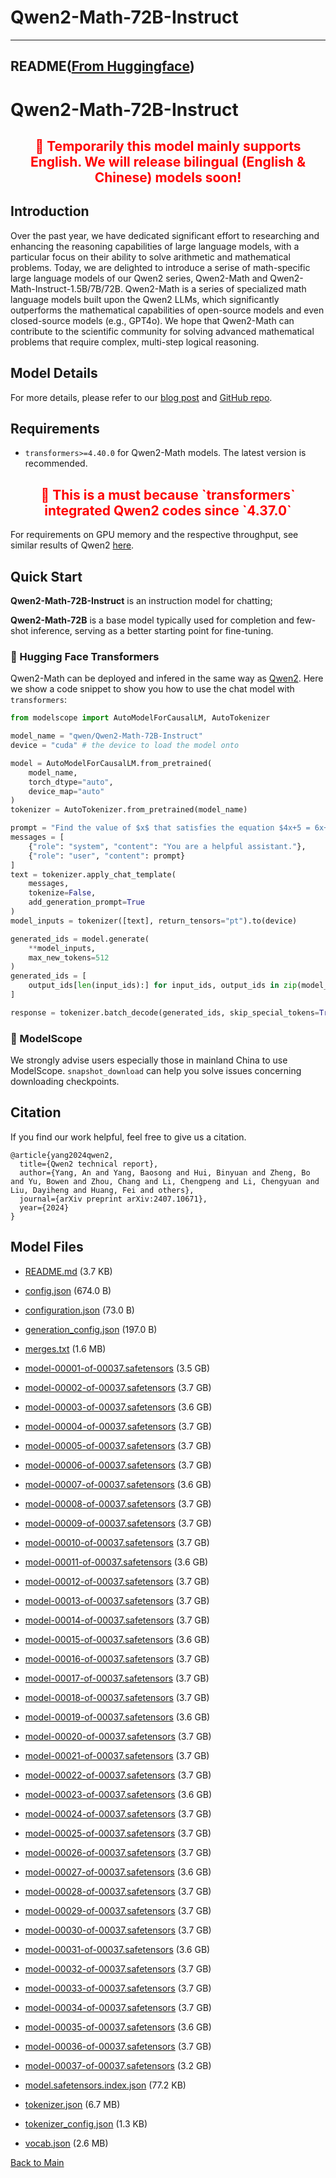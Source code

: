 
# Qwen2-Math-72B-Instruct
---


## README([From Huggingface](https://huggingface.co/Qwen/Qwen2-Math-72B-Instruct))




# Qwen2-Math-72B-Instruct

<h2 align="center">
  <b>
    <span style="color: red;">
      🚨 Temporarily this model mainly supports English. We will release bilingual (English & Chinese) models soon!
    </span>
  </b>
</h2>

## Introduction

Over the past year, we have dedicated significant effort to researching and enhancing the reasoning capabilities of large language models, with a particular focus on their ability to solve arithmetic and mathematical problems. Today, we are delighted to introduce a serise of math-specific large language models of our Qwen2 series,  Qwen2-Math and Qwen2-Math-Instruct-1.5B/7B/72B. Qwen2-Math is a series of specialized math language models built upon the Qwen2 LLMs, which significantly outperforms the mathematical capabilities of open-source models and even closed-source models (e.g., GPT4o). We hope that Qwen2-Math can contribute to the scientific community for solving advanced mathematical problems that require complex, multi-step logical reasoning.


## Model Details


For more details, please refer to our [blog post](https://qwenlm.github.io/blog/qwen2-math/) and [GitHub repo](https://github.com/QwenLM/Qwen2-Math).


## Requirements
* `transformers>=4.40.0` for Qwen2-Math models. The latest version is recommended.

<h2 align="center">
  <b>
    <span style="color: red;">
      🚨 This is a must because `transformers` integrated Qwen2 codes since `4.37.0`
    </span>
  </b>
</h2>

For requirements on GPU memory and the respective throughput, see similar results of Qwen2 [here](https://qwen.readthedocs.io/en/latest/benchmark/speed_benchmark.html).

## Quick Start

**Qwen2-Math-72B-Instruct** is an instruction model for chatting;

**Qwen2-Math-72B** is a base model typically used for completion and few-shot inference, serving as a better starting point for fine-tuning.
 

### 🤗 Hugging Face Transformers

Qwen2-Math can be deployed and infered in the same way as [Qwen2](https://github.com/QwenLM/Qwen2). Here we show a code snippet to show you how to use the chat model with `transformers`:

```python
from modelscope import AutoModelForCausalLM, AutoTokenizer

model_name = "qwen/Qwen2-Math-72B-Instruct"
device = "cuda" # the device to load the model onto

model = AutoModelForCausalLM.from_pretrained(
    model_name,
    torch_dtype="auto",
    device_map="auto"
)
tokenizer = AutoTokenizer.from_pretrained(model_name)

prompt = "Find the value of $x$ that satisfies the equation $4x+5 = 6x+7$."
messages = [
    {"role": "system", "content": "You are a helpful assistant."},
    {"role": "user", "content": prompt}
]
text = tokenizer.apply_chat_template(
    messages,
    tokenize=False,
    add_generation_prompt=True
)
model_inputs = tokenizer([text], return_tensors="pt").to(device)

generated_ids = model.generate(
    **model_inputs,
    max_new_tokens=512
)
generated_ids = [
    output_ids[len(input_ids):] for input_ids, output_ids in zip(model_inputs.input_ids, generated_ids)
]

response = tokenizer.batch_decode(generated_ids, skip_special_tokens=True)[0]
```

### 🤖 ModelScope
We strongly advise users especially those in mainland China to use ModelScope. `snapshot_download` can help you solve issues concerning downloading checkpoints.


## Citation

If you find our work helpful, feel free to give us a citation.

```
@article{yang2024qwen2,
  title={Qwen2 technical report},
  author={Yang, An and Yang, Baosong and Hui, Binyuan and Zheng, Bo and Yu, Bowen and Zhou, Chang and Li, Chengpeng and Li, Chengyuan and Liu, Dayiheng and Huang, Fei and others},
  journal={arXiv preprint arXiv:2407.10671},
  year={2024}
}
```




## Model Files

- [README.md](https://paddlenlp.bj.bcebos.com/models/community/Qwen/Qwen2-Math-72B-Instruct/README.md) (3.7 KB)

- [config.json](https://paddlenlp.bj.bcebos.com/models/community/Qwen/Qwen2-Math-72B-Instruct/config.json) (674.0 B)

- [configuration.json](https://paddlenlp.bj.bcebos.com/models/community/Qwen/Qwen2-Math-72B-Instruct/configuration.json) (73.0 B)

- [generation_config.json](https://paddlenlp.bj.bcebos.com/models/community/Qwen/Qwen2-Math-72B-Instruct/generation_config.json) (197.0 B)

- [merges.txt](https://paddlenlp.bj.bcebos.com/models/community/Qwen/Qwen2-Math-72B-Instruct/merges.txt) (1.6 MB)

- [model-00001-of-00037.safetensors](https://paddlenlp.bj.bcebos.com/models/community/Qwen/Qwen2-Math-72B-Instruct/model-00001-of-00037.safetensors) (3.5 GB)

- [model-00002-of-00037.safetensors](https://paddlenlp.bj.bcebos.com/models/community/Qwen/Qwen2-Math-72B-Instruct/model-00002-of-00037.safetensors) (3.7 GB)

- [model-00003-of-00037.safetensors](https://paddlenlp.bj.bcebos.com/models/community/Qwen/Qwen2-Math-72B-Instruct/model-00003-of-00037.safetensors) (3.6 GB)

- [model-00004-of-00037.safetensors](https://paddlenlp.bj.bcebos.com/models/community/Qwen/Qwen2-Math-72B-Instruct/model-00004-of-00037.safetensors) (3.7 GB)

- [model-00005-of-00037.safetensors](https://paddlenlp.bj.bcebos.com/models/community/Qwen/Qwen2-Math-72B-Instruct/model-00005-of-00037.safetensors) (3.7 GB)

- [model-00006-of-00037.safetensors](https://paddlenlp.bj.bcebos.com/models/community/Qwen/Qwen2-Math-72B-Instruct/model-00006-of-00037.safetensors) (3.7 GB)

- [model-00007-of-00037.safetensors](https://paddlenlp.bj.bcebos.com/models/community/Qwen/Qwen2-Math-72B-Instruct/model-00007-of-00037.safetensors) (3.6 GB)

- [model-00008-of-00037.safetensors](https://paddlenlp.bj.bcebos.com/models/community/Qwen/Qwen2-Math-72B-Instruct/model-00008-of-00037.safetensors) (3.7 GB)

- [model-00009-of-00037.safetensors](https://paddlenlp.bj.bcebos.com/models/community/Qwen/Qwen2-Math-72B-Instruct/model-00009-of-00037.safetensors) (3.7 GB)

- [model-00010-of-00037.safetensors](https://paddlenlp.bj.bcebos.com/models/community/Qwen/Qwen2-Math-72B-Instruct/model-00010-of-00037.safetensors) (3.7 GB)

- [model-00011-of-00037.safetensors](https://paddlenlp.bj.bcebos.com/models/community/Qwen/Qwen2-Math-72B-Instruct/model-00011-of-00037.safetensors) (3.6 GB)

- [model-00012-of-00037.safetensors](https://paddlenlp.bj.bcebos.com/models/community/Qwen/Qwen2-Math-72B-Instruct/model-00012-of-00037.safetensors) (3.7 GB)

- [model-00013-of-00037.safetensors](https://paddlenlp.bj.bcebos.com/models/community/Qwen/Qwen2-Math-72B-Instruct/model-00013-of-00037.safetensors) (3.7 GB)

- [model-00014-of-00037.safetensors](https://paddlenlp.bj.bcebos.com/models/community/Qwen/Qwen2-Math-72B-Instruct/model-00014-of-00037.safetensors) (3.7 GB)

- [model-00015-of-00037.safetensors](https://paddlenlp.bj.bcebos.com/models/community/Qwen/Qwen2-Math-72B-Instruct/model-00015-of-00037.safetensors) (3.6 GB)

- [model-00016-of-00037.safetensors](https://paddlenlp.bj.bcebos.com/models/community/Qwen/Qwen2-Math-72B-Instruct/model-00016-of-00037.safetensors) (3.7 GB)

- [model-00017-of-00037.safetensors](https://paddlenlp.bj.bcebos.com/models/community/Qwen/Qwen2-Math-72B-Instruct/model-00017-of-00037.safetensors) (3.7 GB)

- [model-00018-of-00037.safetensors](https://paddlenlp.bj.bcebos.com/models/community/Qwen/Qwen2-Math-72B-Instruct/model-00018-of-00037.safetensors) (3.7 GB)

- [model-00019-of-00037.safetensors](https://paddlenlp.bj.bcebos.com/models/community/Qwen/Qwen2-Math-72B-Instruct/model-00019-of-00037.safetensors) (3.6 GB)

- [model-00020-of-00037.safetensors](https://paddlenlp.bj.bcebos.com/models/community/Qwen/Qwen2-Math-72B-Instruct/model-00020-of-00037.safetensors) (3.7 GB)

- [model-00021-of-00037.safetensors](https://paddlenlp.bj.bcebos.com/models/community/Qwen/Qwen2-Math-72B-Instruct/model-00021-of-00037.safetensors) (3.7 GB)

- [model-00022-of-00037.safetensors](https://paddlenlp.bj.bcebos.com/models/community/Qwen/Qwen2-Math-72B-Instruct/model-00022-of-00037.safetensors) (3.7 GB)

- [model-00023-of-00037.safetensors](https://paddlenlp.bj.bcebos.com/models/community/Qwen/Qwen2-Math-72B-Instruct/model-00023-of-00037.safetensors) (3.6 GB)

- [model-00024-of-00037.safetensors](https://paddlenlp.bj.bcebos.com/models/community/Qwen/Qwen2-Math-72B-Instruct/model-00024-of-00037.safetensors) (3.7 GB)

- [model-00025-of-00037.safetensors](https://paddlenlp.bj.bcebos.com/models/community/Qwen/Qwen2-Math-72B-Instruct/model-00025-of-00037.safetensors) (3.7 GB)

- [model-00026-of-00037.safetensors](https://paddlenlp.bj.bcebos.com/models/community/Qwen/Qwen2-Math-72B-Instruct/model-00026-of-00037.safetensors) (3.7 GB)

- [model-00027-of-00037.safetensors](https://paddlenlp.bj.bcebos.com/models/community/Qwen/Qwen2-Math-72B-Instruct/model-00027-of-00037.safetensors) (3.6 GB)

- [model-00028-of-00037.safetensors](https://paddlenlp.bj.bcebos.com/models/community/Qwen/Qwen2-Math-72B-Instruct/model-00028-of-00037.safetensors) (3.7 GB)

- [model-00029-of-00037.safetensors](https://paddlenlp.bj.bcebos.com/models/community/Qwen/Qwen2-Math-72B-Instruct/model-00029-of-00037.safetensors) (3.7 GB)

- [model-00030-of-00037.safetensors](https://paddlenlp.bj.bcebos.com/models/community/Qwen/Qwen2-Math-72B-Instruct/model-00030-of-00037.safetensors) (3.7 GB)

- [model-00031-of-00037.safetensors](https://paddlenlp.bj.bcebos.com/models/community/Qwen/Qwen2-Math-72B-Instruct/model-00031-of-00037.safetensors) (3.6 GB)

- [model-00032-of-00037.safetensors](https://paddlenlp.bj.bcebos.com/models/community/Qwen/Qwen2-Math-72B-Instruct/model-00032-of-00037.safetensors) (3.7 GB)

- [model-00033-of-00037.safetensors](https://paddlenlp.bj.bcebos.com/models/community/Qwen/Qwen2-Math-72B-Instruct/model-00033-of-00037.safetensors) (3.7 GB)

- [model-00034-of-00037.safetensors](https://paddlenlp.bj.bcebos.com/models/community/Qwen/Qwen2-Math-72B-Instruct/model-00034-of-00037.safetensors) (3.7 GB)

- [model-00035-of-00037.safetensors](https://paddlenlp.bj.bcebos.com/models/community/Qwen/Qwen2-Math-72B-Instruct/model-00035-of-00037.safetensors) (3.6 GB)

- [model-00036-of-00037.safetensors](https://paddlenlp.bj.bcebos.com/models/community/Qwen/Qwen2-Math-72B-Instruct/model-00036-of-00037.safetensors) (3.7 GB)

- [model-00037-of-00037.safetensors](https://paddlenlp.bj.bcebos.com/models/community/Qwen/Qwen2-Math-72B-Instruct/model-00037-of-00037.safetensors) (3.2 GB)

- [model.safetensors.index.json](https://paddlenlp.bj.bcebos.com/models/community/Qwen/Qwen2-Math-72B-Instruct/model.safetensors.index.json) (77.2 KB)

- [tokenizer.json](https://paddlenlp.bj.bcebos.com/models/community/Qwen/Qwen2-Math-72B-Instruct/tokenizer.json) (6.7 MB)

- [tokenizer_config.json](https://paddlenlp.bj.bcebos.com/models/community/Qwen/Qwen2-Math-72B-Instruct/tokenizer_config.json) (1.3 KB)

- [vocab.json](https://paddlenlp.bj.bcebos.com/models/community/Qwen/Qwen2-Math-72B-Instruct/vocab.json) (2.6 MB)


[Back to Main](../../)